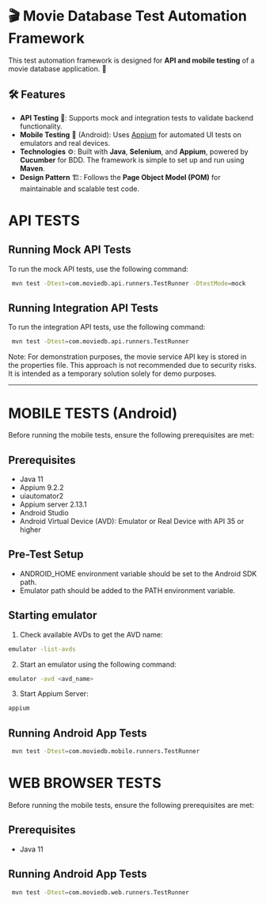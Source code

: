 # 🎬 Movie Database Test Automation Framework

This test automation framework is designed for **API and mobile testing** of a movie database application. 🚀

## 🛠️ Features

- **API Testing** 🧪: Supports mock and integration tests to validate backend functionality.
- **Mobile Testing** 📱 (Android): Uses [Appium](http://appium.io/) for automated UI tests on emulators and real devices.
- **Technologies** ⚙️: Built with **Java**, **Selenium**, and **Appium**, powered by **Cucumber** for BDD. The framework is simple to set up and run using **Maven**.
- **Design Pattern** 🏗️: Follows the **Page Object Model (POM)** for maintainable and scalable test code.


# API TESTS

## Running Mock API Tests
To run the mock API tests, use the following command:
```bash
 mvn test -Dtest=com.moviedb.api.runners.TestRunner -DtestMode=mock
```

## Running Integration API Tests

To run the integration API tests, use the following command:
```bash
 mvn test -Dtest=com.moviedb.api.runners.TestRunner
 ```
 
Note: For demonstration purposes, the movie service API key is stored in the properties file. This approach is not recommended due to security risks. It is intended as a temporary solution solely for demo purposes.
***

# MOBILE TESTS (Android)
Before running the mobile tests, ensure the following prerequisites are met:

## Prerequisites
- Java 11
- Appium 9.2.2
- uiautomator2
- Appium server 2.13.1
- Android Studio
- Android Virtual Device (AVD): Emulator or Real Device with API 35 or higher

## Pre-Test Setup
- ANDROID_HOME environment variable should be set to the Android SDK path.
- Emulator path should be added to the PATH environment variable.

## Starting emulator
1) Check available AVDs to get the AVD name:
  ```bash
  emulator -list-avds
  ```
  
2) Start an emulator using the following command:
```bash 
emulator -avd <avd_name>
```

3) Start Appium Server:
```bash
appium
```

## Running Android App Tests
```bash
 mvn test -Dtest=com.moviedb.mobile.runners.TestRunner
```

# WEB BROWSER TESTS
Before running the mobile tests, ensure the following prerequisites are met:

## Prerequisites
- Java 11

## Running Android App Tests
```bash
 mvn test -Dtest=com.moviedb.web.runners.TestRunner
```